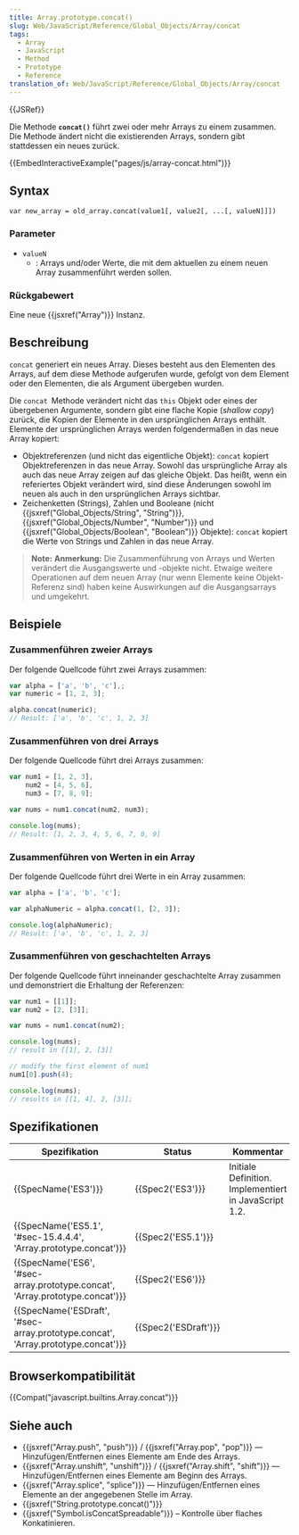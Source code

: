 ```yaml
---
title: Array.prototype.concat()
slug: Web/JavaScript/Reference/Global_Objects/Array/concat
tags:
  - Array
  - JavaScript
  - Method
  - Prototype
  - Reference
translation_of: Web/JavaScript/Reference/Global_Objects/Array/concat
---
```

{{JSRef}}

Die Methode **`concat()`** führt zwei oder mehr Arrays zu einem zusammen. Die Methode ändert nicht die existierenden Arrays, sondern gibt stattdessen ein neues zurück.

{{EmbedInteractiveExample("pages/js/array-concat.html")}}

## Syntax

    var new_array = old_array.concat(value1[, value2[, ...[, valueN]]])

### Parameter

- `valueN`
  - : Arrays und/oder Werte, die mit dem aktuellen zu einem neuen Array zusammenführt werden sollen.

### Rückgabewert

Eine neue {{jsxref("Array")}} Instanz.

## Beschreibung

`concat` generiert ein neues Array. Dieses besteht aus den Elementen des Arrays, auf dem diese Methode aufgerufen wurde, gefolgt von dem Element oder den Elementen, die als Argument übergeben wurden.

Die `concat `Methode verändert nicht das `this` Objekt oder eines der übergebenen Argumente, sondern gibt eine flache Kopie (_shallow copy_) zurück, die Kopien der Elemente in den ursprünglichen Arrays enthält. Elemente der ursprünglichen Arrays werden folgendermaßen in das neue Array kopiert:

- Objektreferenzen (und nicht das eigentliche Objekt): `concat` kopiert Objektreferenzen in das neue Array. Sowohl das ursprüngliche Array als auch das neue Array zeigen auf das gleiche Objekt. Das heißt, wenn ein referiertes Objekt verändert wird, sind diese Änderungen sowohl im neuen als auch in den ursprünglichen Arrays sichtbar.
- Zeichenketten (Strings), Zahlen und Booleane (nicht {{jsxref("Global_Objects/String", "String")}}, {{jsxref("Global_Objects/Number", "Number")}} und {{jsxref("Global_Objects/Boolean", "Boolean")}} Objekte): `concat` kopiert die Werte von Strings und Zahlen in das neue Array.

> **Note:** **Anmerkung:** Die Zusammenführung von Arrays und Werten verändert die Ausgangswerte und -objekte nicht. Etwaige weitere Operationen auf dem neuen Array (nur wenn Elemente keine Objekt-Referenz sind) haben keine Auswirkungen auf die Ausgangsarrays und umgekehrt.

## Beispiele

### Zusammenführen zweier Arrays

Der folgende Quellcode führt zwei Arrays zusammen:

```js
var alpha = ['a', 'b', 'c'],;
var numeric = [1, 2, 3];

alpha.concat(numeric);
// Result: ['a', 'b', 'c', 1, 2, 3]
```

### Zusammenführen von drei Arrays

Der folgende Quellcode führt drei Arrays zusammen:

```js
var num1 = [1, 2, 3],
    num2 = [4, 5, 6],
    num3 = [7, 8, 9];

var nums = num1.concat(num2, num3);

console.log(nums);
// Result: [1, 2, 3, 4, 5, 6, 7, 8, 9]
```

### Zusammenführen von Werten in ein Array

Der folgende Quellcode führt drei Werte in ein Array zusammen:

```js
var alpha = ['a', 'b', 'c'];

var alphaNumeric = alpha.concat(1, [2, 3]);

console.log(alphaNumeric);
// Result: ['a', 'b', 'c', 1, 2, 3]
```

### Zusammenführen von geschachtelten Arrays

Der folgende Quellcode führt inneinander geschachtelte Array zusammen und demonstriert die Erhaltung der Referenzen:

```js
var num1 = [[1]];
var num2 = [2, [3]];

var nums = num1.concat(num2);

console.log(nums);
// result in [[1], 2, [3]]

// modify the first element of num1
num1[0].push(4);

console.log(nums);
// results in [[1, 4], 2, [3]];
```

## Spezifikationen

| Spezifikation                                                                                                | Status                       | Kommentar                                             |
| ------------------------------------------------------------------------------------------------------------ | ---------------------------- | ----------------------------------------------------- |
| {{SpecName('ES3')}}                                                                                     | {{Spec2('ES3')}}         | Initiale Definition. Implementiert in JavaScript 1.2. |
| {{SpecName('ES5.1', '#sec-15.4.4.4', 'Array.prototype.concat')}}                         | {{Spec2('ES5.1')}}     |                                                       |
| {{SpecName('ES6', '#sec-array.prototype.concat', 'Array.prototype.concat')}}         | {{Spec2('ES6')}}         |                                                       |
| {{SpecName('ESDraft', '#sec-array.prototype.concat', 'Array.prototype.concat')}} | {{Spec2('ESDraft')}} |                                                       |

## Browserkompatibilität

{{Compat("javascript.builtins.Array.concat")}}

## Siehe auch

- {{jsxref("Array.push", "push")}} / {{jsxref("Array.pop", "pop")}} — Hinzufügen/Entfernen eines Elemente am Ende des Arrays.
- {{jsxref("Array.unshift", "unshift")}} / {{jsxref("Array.shift", "shift")}} — Hinzufügen/Entfernen eines Elemente am Beginn des Arrays.
- {{jsxref("Array.splice", "splice")}} — Hinzufügen/Entfernen eines Elemente an der angegebenen Stelle im Array.
- {{jsxref("String.prototype.concat()")}}
- {{jsxref("Symbol.isConcatSpreadable")}} – Kontrolle über flaches Konkatinieren.
